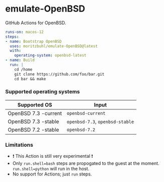 # emulate-OpenBSD

GitHub Actions for OpenBSD.

```yaml
runs-on: macos-12
steps:
- name: Bootstrap OpenBSD
  uses: moritzbuhl/emulate-OpenBSD@latest
  with:
    operating-system: openbsd-latest
- name: Build
  run: |
    cd /home
    git clone https://github.com/foo/bar.git
    cd bar && make
```

### Supported operating systems

| Supported OS  | Input |
| ------------- | ----- |
| OpenBSD 7.3 -current | `openbsd-current` |
| OpenBSD 7.3 -stable | `openbsd-7.3`, `openbsd-stable` |
| OpenBSD 7.2 -stable | `openbsd-7.2` |

### Limitations
- :heavy_exclamation_mark: This Action is still very experimental :heavy_exclamation_mark:
- Only `run.shell=bash` steps are propogated to the guest at the moment. `run.shell=python` will run in the host.
- No support for Actions; just `run` steps.
